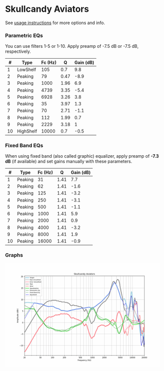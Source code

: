 # Skullcandy Aviators
See [usage instructions](https://github.com/jaakkopasanen/AutoEq#usage) for more options and info.

### Parametric EQs
You can use filters 1-5 or 1-10. Apply preamp of -7.5 dB or -7.5 dB, respectively.

|   # | Type      |   Fc (Hz) |    Q |   Gain (dB) |
|-----|-----------|-----------|------|-------------|
|   1 | LowShelf  |       105 | 0.7  |         9.8 |
|   2 | Peaking   |        79 | 0.47 |        -8.9 |
|   3 | Peaking   |      1000 | 1.96 |         6.9 |
|   4 | Peaking   |      4739 | 3.35 |        -5.4 |
|   5 | Peaking   |      6928 | 3.26 |         3.8 |
|   6 | Peaking   |        35 | 3.97 |         1.3 |
|   7 | Peaking   |        70 | 2.71 |        -1.1 |
|   8 | Peaking   |       112 | 1.99 |         0.7 |
|   9 | Peaking   |      2229 | 3.18 |         1   |
|  10 | HighShelf |     10000 | 0.7  |        -0.5 |

### Fixed Band EQs
When using fixed band (also called graphic) equalizer, apply preamp of **-7.3 dB** (if available) and set gains manually with these parameters.

|   # | Type    |   Fc (Hz) |    Q |   Gain (dB) |
|-----|---------|-----------|------|-------------|
|   1 | Peaking |        31 | 1.41 |         7.7 |
|   2 | Peaking |        62 | 1.41 |        -1.6 |
|   3 | Peaking |       125 | 1.41 |        -3.2 |
|   4 | Peaking |       250 | 1.41 |        -3.1 |
|   5 | Peaking |       500 | 1.41 |        -1.1 |
|   6 | Peaking |      1000 | 1.41 |         5.9 |
|   7 | Peaking |      2000 | 1.41 |         0.9 |
|   8 | Peaking |      4000 | 1.41 |        -3.2 |
|   9 | Peaking |      8000 | 1.41 |         1.9 |
|  10 | Peaking |     16000 | 1.41 |        -0.9 |

### Graphs
![](./Skullcandy%20Aviators.png)
